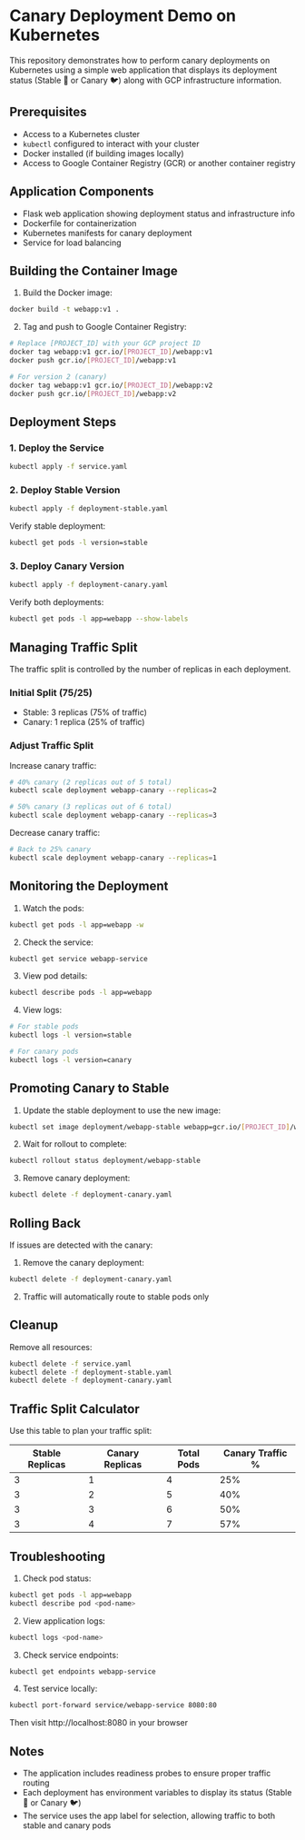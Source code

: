 # Canary Deployment Demo on Kubernetes

This repository demonstrates how to perform canary deployments on Kubernetes using a simple web application that displays its deployment status (Stable 🥚 or Canary 🐦) along with GCP infrastructure information.

## Prerequisites

- Access to a Kubernetes cluster
- `kubectl` configured to interact with your cluster
- Docker installed (if building images locally)
- Access to Google Container Registry (GCR) or another container registry

## Application Components

- Flask web application showing deployment status and infrastructure info
- Dockerfile for containerization
- Kubernetes manifests for canary deployment
- Service for load balancing

## Building the Container Image

1. Build the Docker image:
```bash
docker build -t webapp:v1 .
```

2. Tag and push to Google Container Registry:
```bash
# Replace [PROJECT_ID] with your GCP project ID
docker tag webapp:v1 gcr.io/[PROJECT_ID]/webapp:v1
docker push gcr.io/[PROJECT_ID]/webapp:v1

# For version 2 (canary)
docker tag webapp:v1 gcr.io/[PROJECT_ID]/webapp:v2
docker push gcr.io/[PROJECT_ID]/webapp:v2
```

## Deployment Steps

### 1. Deploy the Service

```bash
kubectl apply -f service.yaml
```

### 2. Deploy Stable Version

```bash
kubectl apply -f deployment-stable.yaml
```

Verify stable deployment:
```bash
kubectl get pods -l version=stable
```

### 3. Deploy Canary Version

```bash
kubectl apply -f deployment-canary.yaml
```

Verify both deployments:
```bash
kubectl get pods -l app=webapp --show-labels
```

## Managing Traffic Split

The traffic split is controlled by the number of replicas in each deployment.

### Initial Split (75/25)
- Stable: 3 replicas (75% of traffic)
- Canary: 1 replica (25% of traffic)

### Adjust Traffic Split

Increase canary traffic:
```bash
# 40% canary (2 replicas out of 5 total)
kubectl scale deployment webapp-canary --replicas=2

# 50% canary (3 replicas out of 6 total)
kubectl scale deployment webapp-canary --replicas=3
```

Decrease canary traffic:
```bash
# Back to 25% canary
kubectl scale deployment webapp-canary --replicas=1
```

## Monitoring the Deployment

1. Watch the pods:
```bash
kubectl get pods -l app=webapp -w
```

2. Check the service:
```bash
kubectl get service webapp-service
```

3. View pod details:
```bash
kubectl describe pods -l app=webapp
```

4. View logs:
```bash
# For stable pods
kubectl logs -l version=stable

# For canary pods
kubectl logs -l version=canary
```

## Promoting Canary to Stable

1. Update the stable deployment to use the new image:
```bash
kubectl set image deployment/webapp-stable webapp=gcr.io/[PROJECT_ID]/webapp:v2
```

2. Wait for rollout to complete:
```bash
kubectl rollout status deployment/webapp-stable
```

3. Remove canary deployment:
```bash
kubectl delete -f deployment-canary.yaml
```

## Rolling Back

If issues are detected with the canary:

1. Remove the canary deployment:
```bash
kubectl delete -f deployment-canary.yaml
```

2. Traffic will automatically route to stable pods only

## Cleanup

Remove all resources:
```bash
kubectl delete -f service.yaml
kubectl delete -f deployment-stable.yaml
kubectl delete -f deployment-canary.yaml
```

## Traffic Split Calculator

Use this table to plan your traffic split:

| Stable Replicas | Canary Replicas | Total Pods | Canary Traffic % |
|-----------------|-----------------|------------|------------------|
| 3               | 1               | 4          | 25%             |
| 3               | 2               | 5          | 40%             |
| 3               | 3               | 6          | 50%             |
| 3               | 4               | 7          | 57%             |

## Troubleshooting

1. Check pod status:
```bash
kubectl get pods -l app=webapp
kubectl describe pod <pod-name>
```

2. View application logs:
```bash
kubectl logs <pod-name>
```

3. Check service endpoints:
```bash
kubectl get endpoints webapp-service
```

4. Test service locally:
```bash
kubectl port-forward service/webapp-service 8080:80
```
Then visit http://localhost:8080 in your browser

## Notes

- The application includes readiness probes to ensure proper traffic routing
- Each deployment has environment variables to display its status (Stable 🥚 or Canary 🐦)
- The service uses the app label for selection, allowing traffic to both stable and canary pods
